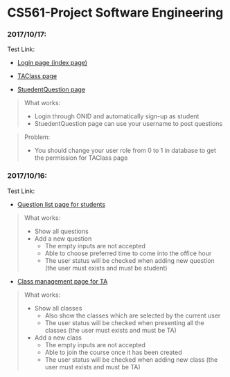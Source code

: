 # CS561-Project Software Engineering
### 2017/10/17:
Test Link:

* [Login page (index page)](http://web.engr.oregonstate.edu/~bij/pages)

* [TAClass page](http://web.engr.oregonstate.edu/~bij/pages/taClass.html)

* [StuedentQuestion page](http://web.engr.oregonstate.edu/~bij/pages/studentsQuestions.html)

>What works:
>* Login through ONID and automatically sign-up as student
>* StuedentQuestion page can use your username to post questions

>Problem:
>* You should change your user role from 0 to 1 in database to get the permission for TAClass page

### 2017/10/16:
Test Link:

* [Question list page for students](http://people.oregonstate.edu/~bij/CS561/studentsQuestions.html)

>What works:
>* Show all questions
>* Add a new question
>    * The empty inputs are not accepted
>    * Able to choose preferred time to come into the office hour
>    * The user status will be checked when adding new question (the user must exists and must be student)

* [Class management page for TA](http://people.oregonstate.edu/~bij/CS561/taClass.html)

>What works:
>* Show all classes
>    * Also show the classes which are selected by the current user
>    * The user status will be checked when presenting all the classes (the user must exists and must be TA)
>* Add a new class
>    * The empty inputs are not accepted
>    * Able to join the course once it has been created
>    * The user status will be checked when adding new class (the user must exists and must be TA)
